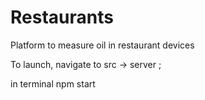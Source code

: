 ﻿# Restaurants

Platform to measure oil in restaurant devices

To launch, navigate to src -> server ;

in terminal npm start

